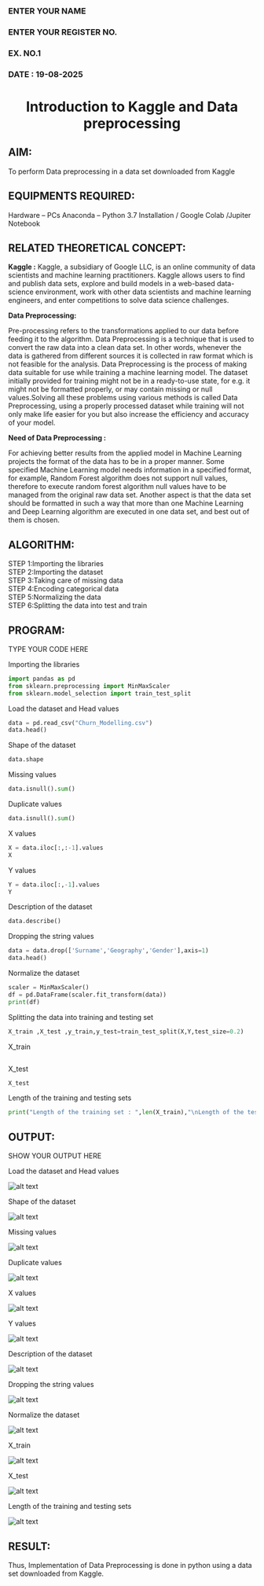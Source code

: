 <H3>ENTER YOUR NAME</H3>
<H3>ENTER YOUR REGISTER NO.</H3>
<H3>EX. NO.1</H3>
<H3>DATE : 19-08-2025</H3>
<H1 ALIGN =CENTER> Introduction to Kaggle and Data preprocessing</H1>

## AIM:

To perform Data preprocessing in a data set downloaded from Kaggle

## EQUIPMENTS REQUIRED:
Hardware – PCs
Anaconda – Python 3.7 Installation / Google Colab /Jupiter Notebook

## RELATED THEORETICAL CONCEPT:

**Kaggle :**
Kaggle, a subsidiary of Google LLC, is an online community of data scientists and machine learning practitioners. Kaggle allows users to find and publish data sets, explore and build models in a web-based data-science environment, work with other data scientists and machine learning engineers, and enter competitions to solve data science challenges.

**Data Preprocessing:**

Pre-processing refers to the transformations applied to our data before feeding it to the algorithm. Data Preprocessing is a technique that is used to convert the raw data into a clean data set. In other words, whenever the data is gathered from different sources it is collected in raw format which is not feasible for the analysis.
Data Preprocessing is the process of making data suitable for use while training a machine learning model. The dataset initially provided for training might not be in a ready-to-use state, for e.g. it might not be formatted properly, or may contain missing or null values.Solving all these problems using various methods is called Data Preprocessing, using a properly processed dataset while training will not only make life easier for you but also increase the efficiency and accuracy of your model.

**Need of Data Preprocessing :**

For achieving better results from the applied model in Machine Learning projects the format of the data has to be in a proper manner. Some specified Machine Learning model needs information in a specified format, for example, Random Forest algorithm does not support null values, therefore to execute random forest algorithm null values have to be managed from the original raw data set.
Another aspect is that the data set should be formatted in such a way that more than one Machine Learning and Deep Learning algorithm are executed in one data set, and best out of them is chosen.


## ALGORITHM:
STEP 1:Importing the libraries<BR>
STEP 2:Importing the dataset<BR>
STEP 3:Taking care of missing data<BR>
STEP 4:Encoding categorical data<BR>
STEP 5:Normalizing the data<BR>
STEP 6:Splitting the data into test and train<BR>

##  PROGRAM:
TYPE YOUR CODE HERE

Importing the libraries
```python
import pandas as pd
from sklearn.preprocessing import MinMaxScaler
from sklearn.model_selection import train_test_split
```

Load the dataset and Head values
```python
data = pd.read_csv("Churn_Modelling.csv")
data.head()
```

Shape of the dataset
```python
data.shape
```

Missing values
```python
data.isnull().sum()
```

Duplicate values
```python
data.isnull().sum()
```

X values
```python
X = data.iloc[:,:-1].values
X
```

Y values
```python
Y = data.iloc[:,-1].values
Y
```
Description of the dataset
```python
data.describe()
```

Dropping the string values
```python
data = data.drop(['Surname','Geography','Gender'],axis=1)
data.head()
```

Normalize the dataset
```python
scaler = MinMaxScaler()
df = pd.DataFrame(scaler.fit_transform(data))
print(df)
```

Splitting the data into training and testing set
```python
X_train ,X_test ,y_train,y_test=train_test_split(X,Y,test_size=0.2)
```

X_train
```python
```

X_test
```python
X_test
```

Length of the training and testing sets
```python
print("Length of the training set : ",len(X_train),"\nLength of the testing set : ",len(X_test))
```
## OUTPUT:
SHOW YOUR OUTPUT HERE

Load the dataset and Head values

![alt text](<screenshots/Screenshot 2025-08-19 225557.png>)

Shape of the dataset

![alt text](<screenshots/Screenshot 2025-08-19 225627.png>)

Missing values

![alt text](<screenshots/Screenshot 2025-08-19 225638.png>)

Duplicate values

![alt text](<screenshots/Screenshot 2025-08-19 225648.png>)

X values

![alt text](<screenshots/Screenshot 2025-08-19 225839.png>)

Y values

![alt text](<screenshots/Screenshot 2025-08-19 225847.png>)

Description of the dataset

![alt text](<screenshots/Screenshot 2025-08-19 225900.png>)

Dropping the string values

![alt text](<screenshots/Screenshot 2025-08-19 225913.png>)

Normalize the dataset

![alt text](<screenshots/Screenshot 2025-08-19 225924.png>)

X_train

![alt text](<screenshots/Screenshot 2025-08-19 231455.png>)

X_test

![alt text](<screenshots/Screenshot 2025-08-19 231501.png>)

Length of the training and testing sets

![alt text](<screenshots/Screenshot 2025-08-19 231508.png>)

## RESULT:
Thus, Implementation of Data Preprocessing is done in python  using a data set downloaded from Kaggle.


